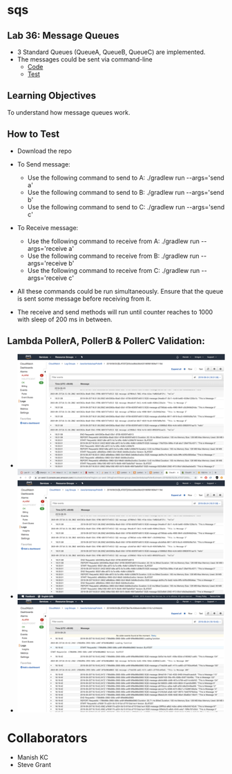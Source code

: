 # sqs
## Lab 36: Message Queues
- 3 Standard Queues (QueueA, QueueB, QueueC) are implemented.
- The messages could be sent via command-line
  * [Code](https://github.com/jManij/sqs/tree/master/src/main/java/sqslab)
  * [Test](https://github.com/jManij/sqs/blob/master/src/test/java/sqslab/ClientTest.java)


## Learning Objectives
To understand how message queues work.


## How to Test

* Download the repo
* To Send message:
  * Use the following command to send to A: ./gradlew run --args='send a'
  * Use the following command to send to B: ./gradlew run --args='send b'
  * Use the following command to send to C: ./gradlew run --args='send c'
  
* To Receive message:
  * Use the following command to receive from A: ./gradlew run --args='receive a'
  * Use the following command to receive from B: ./gradlew run --args='receive b'
  * Use the following command to receive from  C: ./gradlew run --args='receive c'  
  
* All these commands could be run simultaneously. Ensure that the queue is sent some message before receiving from it.
* The receive and send methods will run until counter reaches to 1000 with sleep of 200 ms in between.
  
## Lambda PollerA, PollerB & PollerC Validation:  
* ![](/allAssets/1.png)
* ![](/allAssets/2.png)
* ![](/allAssets/3.png)

# Collaborators
* Manish KC
* Steve Grant
